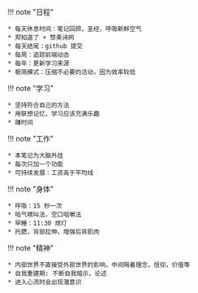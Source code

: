
!!! note "日程"

    * 每天休息时间：笔记回顾，圣经，呼吸新鲜空气
    * 郑知道了 + 赞美诗网
    * 每天结尾：github 提交
    * 每周：追踪前端动态
    * 每年：更新学习来源
    * 极简模式：压缩不必要的活动，因为效率较低

!!! note "学习"

    * 坚持符合自己的方法
    * 用联想记忆，学习应该充满乐趣
    * 赚时间

!!! note "工作"

    * 本笔记为大脑外挂
    * 每次只加一个功能
    * 可持续发展：工资高于平均线

!!! note "身体"

    * 呼吸：15 秒一次
    * 哈气啸叫法，空口咀嚼法
    * 早睡：11:30 熄灯
    * 托腮，背部拉伸，增强后背肌肉


!!! note "精神"

    * 内部世界不直接受外部世界的影响，中间隔着理念，信仰，价值等
    * 自我重建期: 不断自我暗示，论述
    * 进入心流时会出现潜意识



